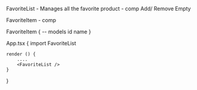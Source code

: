 FavoriteList - Manages all the favorite product - comp
    Add/
    Remove
    Empty
    
FavoriteItem - comp

FavoriteItem { -- models
    id
    name
}

App.tsx {
    import FavoriteList

    render () {
        ....
        <FavoriteList />
    }
}
